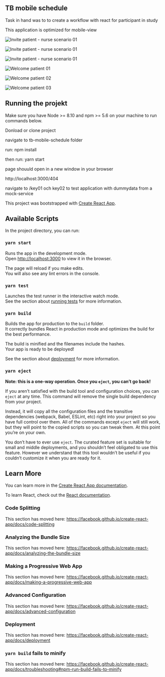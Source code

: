 ## TB mobile schedule 

Task in hand was to to create a workflow with react for participant in study

This application is optimized for mobile-view

![Invite patient - nurse scenario 01](https://github.com/ElisFilipsson/tb-mobile-schedule/blob/master/src/assets/invite-patient_01.jpg?raw=true)

![Invite patient - nurse scenario 01](https://github.com/ElisFilipsson/tb-mobile-schedule/blob/master/src/assets/invite-patient_02.jpg?raw=true)


![Invite patient - nurse scenario 01](https://github.com/ElisFilipsson/tb-mobile-schedule/blob/master/src/assets/invite-patient_03.jpg?raw=true)

![Welcome patient 01](https://github.com/ElisFilipsson/tb-mobile-schedule/blob/master/src/assets/welcome_patient_01.jpg?raw=true)

![Welcome patient 02](https://github.com/ElisFilipsson/tb-mobile-schedule/blob/master/src/assets/welcome_patient_01_set-schedule.jpg?raw=true)

![Welcome patient 03](https://github.com/ElisFilipsson/tb-mobile-schedule/blob/master/src/assets/welcome_patient_02.jpg?raw=true)


## Running the projekt

Make sure you have Node >= 8.10 and npm >= 5.6 on your machine to run commands below.

Donload or clone project

navigate to tb-mobile-schedule folder

run: npm install
 
then run: yarn start

page shouuld open in a new window in your browser

http://localhost:3000/404

navigate to /key01 och key02 to test application with dummydata from a mock-service

This project was bootstrapped with [Create React App](https://github.com/facebook/create-react-app).

## Available Scripts

In the project directory, you can run:

### `yarn start`

Runs the app in the development mode.<br />
Open [http://localhost:3000](http://localhost:3000) to view it in the browser.

The page will reload if you make edits.<br />
You will also see any lint errors in the console.

### `yarn test`

Launches the test runner in the interactive watch mode.<br />
See the section about [running tests](https://facebook.github.io/create-react-app/docs/running-tests) for more information.

### `yarn build`

Builds the app for production to the `build` folder.<br />
It correctly bundles React in production mode and optimizes the build for the best performance.

The build is minified and the filenames include the hashes.<br />
Your app is ready to be deployed!

See the section about [deployment](https://facebook.github.io/create-react-app/docs/deployment) for more information.

### `yarn eject`

**Note: this is a one-way operation. Once you `eject`, you can’t go back!**

If you aren’t satisfied with the build tool and configuration choices, you can `eject` at any time. This command will remove the single build dependency from your project.

Instead, it will copy all the configuration files and the transitive dependencies (webpack, Babel, ESLint, etc) right into your project so you have full control over them. All of the commands except `eject` will still work, but they will point to the copied scripts so you can tweak them. At this point you’re on your own.

You don’t have to ever use `eject`. The curated feature set is suitable for small and middle deployments, and you shouldn’t feel obligated to use this feature. However we understand that this tool wouldn’t be useful if you couldn’t customize it when you are ready for it.

## Learn More

You can learn more in the [Create React App documentation](https://facebook.github.io/create-react-app/docs/getting-started).

To learn React, check out the [React documentation](https://reactjs.org/).

### Code Splitting

This section has moved here: https://facebook.github.io/create-react-app/docs/code-splitting

### Analyzing the Bundle Size

This section has moved here: https://facebook.github.io/create-react-app/docs/analyzing-the-bundle-size

### Making a Progressive Web App

This section has moved here: https://facebook.github.io/create-react-app/docs/making-a-progressive-web-app

### Advanced Configuration

This section has moved here: https://facebook.github.io/create-react-app/docs/advanced-configuration

### Deployment

This section has moved here: https://facebook.github.io/create-react-app/docs/deployment

### `yarn build` fails to minify

This section has moved here: https://facebook.github.io/create-react-app/docs/troubleshooting#npm-run-build-fails-to-minify

